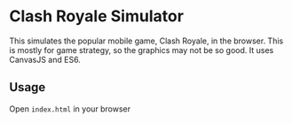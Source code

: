 Clash Royale Simulator
======================

This simulates the popular mobile game, Clash Royale, in the browser. This is
mostly for game strategy, so the graphics may not be so good. It uses CanvasJS
and ES6.

Usage
-----

Open `index.html` in your browser